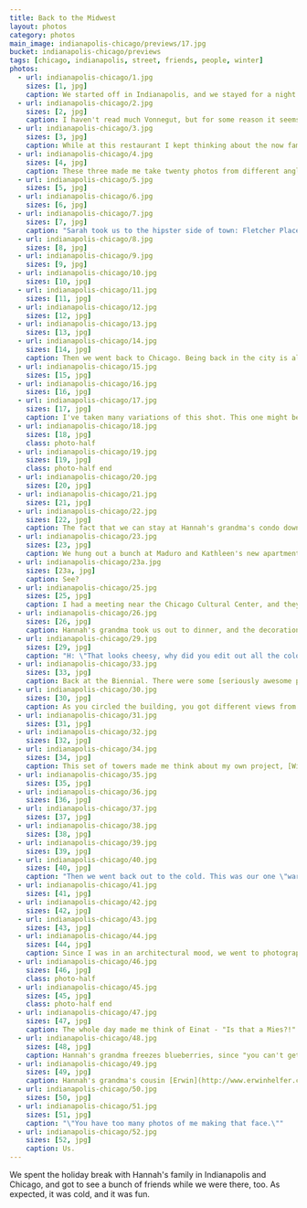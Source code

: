 ```yaml
---
title: Back to the Midwest
layout: photos
category: photos
main_image: indianapolis-chicago/previews/17.jpg
bucket: indianapolis-chicago/previews
tags: [chicago, indianapolis, street, friends, people, winter]
photos:
  - url: indianapolis-chicago/1.jpg
    sizes: [1, jpg]
    caption: We started off in Indianapolis, and we stayed for a night at our friend Sarah's. She lives downtown in an area that reminds me a lot of SoMa in San Francisco, with old buildings right next to new condos, and lots of office buildings, including their very own Salesforce Tower. This isn't it.
  - url: indianapolis-chicago/2.jpg
    sizes: [2, jpg]
    caption: I haven't read much Vonnegut, but for some reason it seems like he would not have liked to have a painting of himself on the side of some random parking lot.
  - url: indianapolis-chicago/3.jpg
    sizes: [3, jpg]
    caption: While at this restaurant I kept thinking about the now famous [Cheesecake Factory Twitter thread](https://twitter.com/MaxKriegerVG/status/931373170791198720/), and our conversations later kept going back to Venkatesh Rao's [Premium Mediocre](https://www.ribbonfarm.com/2017/08/17/the-premium-mediocre-life-of-maya-millennial/). This was a recurring theme of the trip, and it didn't feel great to notice [that](https://twitter.com/avyfain/status/944402608629927936) about myself.
  - url: indianapolis-chicago/4.jpg
    sizes: [4, jpg]
    caption: These three made me take twenty photos from different angles, so I felt like I had to post at least one one.
  - url: indianapolis-chicago/5.jpg
    sizes: [5, jpg]
  - url: indianapolis-chicago/6.jpg
    sizes: [6, jpg]
  - url: indianapolis-chicago/7.jpg
    sizes: [7, jpg]
    caption: "Sarah took us to the hipster side of town: Fletcher Place. The signature drink at this coffee shop was a very strange capuccino with honey and cayenne. I liked it, but probably wouldn't order it again."
  - url: indianapolis-chicago/8.jpg
    sizes: [8, jpg]
  - url: indianapolis-chicago/9.jpg
    sizes: [9, jpg]
  - url: indianapolis-chicago/10.jpg
    sizes: [10, jpg]
  - url: indianapolis-chicago/11.jpg
    sizes: [11, jpg]
  - url: indianapolis-chicago/12.jpg
    sizes: [12, jpg]
  - url: indianapolis-chicago/13.jpg
    sizes: [13, jpg]
  - url: indianapolis-chicago/14.jpg
    sizes: [14, jpg]
    caption: Then we went back to Chicago. Being back in the city is always a bit surreal.
  - url: indianapolis-chicago/15.jpg
    sizes: [15, jpg]
  - url: indianapolis-chicago/16.jpg
    sizes: [16, jpg]
  - url: indianapolis-chicago/17.jpg
    sizes: [17, jpg]
    caption: I've taken many variations of this shot. This one might be my favorite ever.
  - url: indianapolis-chicago/18.jpg
    sizes: [18, jpg]
    class: photo-half
  - url: indianapolis-chicago/19.jpg
    sizes: [19, jpg]
    class: photo-half end
  - url: indianapolis-chicago/20.jpg
    sizes: [20, jpg]
  - url: indianapolis-chicago/21.jpg
    sizes: [21, jpg]
  - url: indianapolis-chicago/22.jpg
    sizes: [22, jpg]
    caption: The fact that we can stay at Hannah's grandma's condo downtown is always very convenient, and makes for some great city shots.
  - url: indianapolis-chicago/23.jpg
    sizes: [23, jpg]
    caption: We hung out a bunch at Maduro and Kathleen's new apartment. The 44th floor is not too bad.
  - url: indianapolis-chicago/23a.jpg
    sizes: [23a, jpg]
    caption: See?
  - url: indianapolis-chicago/25.jpg
    sizes: [25, jpg]
    caption: I had a meeting near the Chicago Cultural Center, and they were hosting the Architecture Biennial, so I walked in. It looked awesome, so I made Hannah come back with me the next day and do a tour.
  - url: indianapolis-chicago/26.jpg
    sizes: [26, jpg]
    caption: Hannah's grandma took us out to dinner, and the decorations at the restaurant were pretty strange.
  - url: indianapolis-chicago/29.jpg
    sizes: [29, jpg]
    caption: "H: \"That looks cheesy, why did you edit out all the colors?\" A: \"I didn't, that's just what the mirror by the elevator looked like.\""
  - url: indianapolis-chicago/33.jpg
    sizes: [33, jpg]
    caption: Back at the Biennial. There were some [seriously awesome pieces](http://chicagoarchitecturebiennial.org/participants/). Some of my favorite were Cameron Wu's [Baroque Machinations](https://vimeo.com/96957388), Charles Waldheim and Siena Scarf Design's [Heliomorphic Chicago](http://www.metropolismag.com/architecture/heliomorphic-chicago-biennial/), Filip Dujardin's [Chicago](https://www.flickr.com/photos/brulelaker/37171024911/in/photostream/) [Shuffle](https://www.flickr.com/photos/brulelaker/37171025031/in/photostream/) photos (which I could not find better links to, sorry), Dogma's [The Room of One’s Own](https://www.drawingmatter.org/sets/portfolios/dogma/), and the various aritsts who participated in Vertical City (pictured).
  - url: indianapolis-chicago/30.jpg
    sizes: [30, jpg]
    caption: As you circled the building, you got different views from this internal courtyard. The reflections on the windows made it a trippy experience.
  - url: indianapolis-chicago/31.jpg
    sizes: [31, jpg]
  - url: indianapolis-chicago/32.jpg
    sizes: [32, jpg]
  - url: indianapolis-chicago/34.jpg
    sizes: [34, jpg]
    caption: This set of towers made me think about my own project, [Wikitropolis](/projects/2015/02/16/wikitropolis/).
  - url: indianapolis-chicago/35.jpg
    sizes: [35, jpg]
  - url: indianapolis-chicago/36.jpg
    sizes: [36, jpg]
  - url: indianapolis-chicago/37.jpg
    sizes: [37, jpg]
  - url: indianapolis-chicago/38.jpg
    sizes: [38, jpg]
  - url: indianapolis-chicago/39.jpg
    sizes: [39, jpg]
  - url: indianapolis-chicago/40.jpg
    sizes: [40, jpg]
    caption: "Then we went back out to the cold. This was our one \"warm\" day: 15F/10C. Regardless of the weather, I made a point to walk up and down the city. Walking past the Trump Tower on Michigan Ave. (a few blocks north from where I took this photo) still feels dystopian. I am sad the city was never able to make them take down the sign."
  - url: indianapolis-chicago/41.jpg
    sizes: [41, jpg]
  - url: indianapolis-chicago/42.jpg
    sizes: [42, jpg]
  - url: indianapolis-chicago/43.jpg
    sizes: [43, jpg]
  - url: indianapolis-chicago/44.jpg
    sizes: [44, jpg]
    caption: Since I was in an architectural mood, we went to photograph Mies van der Rohe's [Lake Shore Drive Apartments](https://en.wikipedia.org/wiki/860%E2%80%93880_Lake_Shore_Drive_Apartments).
  - url: indianapolis-chicago/46.jpg
    sizes: [46, jpg]
    class: photo-half
  - url: indianapolis-chicago/45.jpg
    sizes: [45, jpg]
    class: photo-half end
  - url: indianapolis-chicago/47.jpg
    sizes: [47, jpg]
    caption: The whole day made me think of Einat - "Is that a Mies?!"
  - url: indianapolis-chicago/48.jpg
    sizes: [48, jpg]
    caption: Hannah's grandma freezes blueberries, since "you can't get good fresh fruit in Chicago in the winter."
  - url: indianapolis-chicago/49.jpg
    sizes: [49, jpg]
    caption: Hannah's grandma's cousin [Erwin](http://www.erwinhelfer.com) plays every week at Barrelhouse Flat. We went to see him with Hannah's family, and then our friends joined us, too.
  - url: indianapolis-chicago/50.jpg
    sizes: [50, jpg]
  - url: indianapolis-chicago/51.jpg
    sizes: [51, jpg]
    caption: "\"You have too many photos of me making that face.\""
  - url: indianapolis-chicago/52.jpg
    sizes: [52, jpg]
    caption: Us.
---
```


We spent the holiday break with Hannah's family in Indianapolis and Chicago, and got to see a bunch of friends while we were there, too. As expected, it was cold, and it was fun.